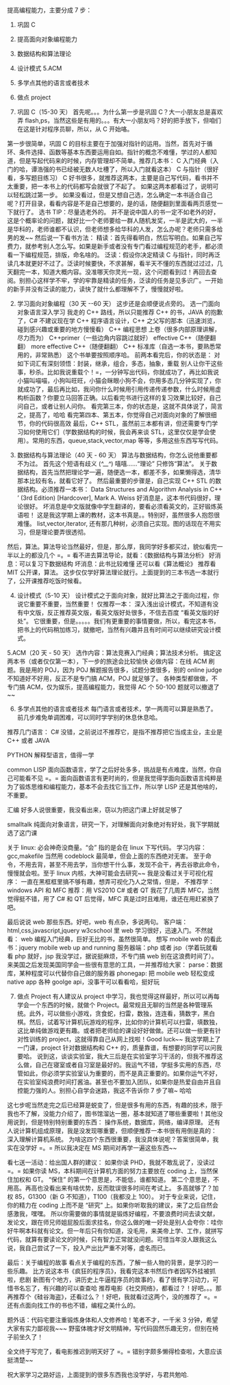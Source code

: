 提高编程能力，主要分成 7 步：
1. 巩固 C
2. 提高面向对象编程能力
3. 数据结构和算法理论 
4. 设计模式
5.ACM
6. 多学点其他的语言或者技术
7. 做点 project


1. 巩固 C（15-30 天）
首先呢。。。为什么第一步是巩固 C？大一小朋友总是喜欢弄 flash,ps，当然这些是有用的。。。有大一小朋友吗？好的把手放下，但咱们在这是针对程序员聊，所以，从 C 开始咯。

第一步很简单，巩固 C 的目标主要在于加强对指针的运用。当然，首先对于循环、条件选择、函数等基本东西要运用自如。指针的概念不难懂，学过的人都知道，但是写起代码来的时候，内存管理却不简单。推荐几本书：
C 入门经典（入门的哈，谭浩强的书已经被无数人吐槽了，所以入门就看这本）
C 与指针（很好看，多写题目练习）
C 好书很多，就推荐这两本，主要是自己写代码，看书并不太重要，把一本书上的代码都写会就很了不起了。
如果这两本都看过了，说明可以轻松跳过第一步。
如果没看过，但是又想自己选，怎么确定一本书适合自己呢？打开目录，看看内容是不是自己想要的，是的话，随便翻到里面看两页感觉一下就行了。
选书 TIP：尽量选老外的。
并不是说中国人的书一定不如老外的好，这是个概率论的问题，就好比一个老师要给一群人随机发奖，一半是武大的，一半是华科的，老师谁都不认识，但老师想多给华科的人发，怎么办呢？老师只需多给男的发~~
然后说一下看书方法：
精读：首先得看明白，然后写明白。如果自己写费力，就参考别人怎么写。如果是新手或者没有专门看过编程规范的老手，都必须看一下编程规范，排版，命名啥的。
泛读：假设你决定精读 C 与指针，同时再泛读几本就更好不过了。泛读时候要快，不求甚解，看半天不懂的东西就过过过，几天翻完一本，知道大概内容。没准哪天你灵光一现，这个问题看到过！再回去查阅。别担心这样学不牢，学的牢靠是精读的任务，泛读的任务是见多识广。一开始的新手并没有泛读的能力，读快了就什么都理解不了，慢慢就好啦。

2. 学习面向对象编程（30 天 --60 天）
这步还是会顺便说点旁的。
选一门面向对象语言深入学习
我走的 C++ 路线，所以只能推荐 C++ 的书，JAVA 的抱歉了，C# 不建议现在学
C++ 程序语言设计，C++ 之父写的那本（迅速浏览，碰到感兴趣或重要的地方慢慢看）
C++ 编程思想 上卷（很多内部原理讲解，尽力而为）
C++primer（一些边角内容跳过就好）
effective C++（随便翻翻）
more effective C++（随便翻翻）
C++ 标准库（自选一本书，要熟悉常用的，非常熟悉）
这个书单要按照顺序哈。
前两本看完后，你的状态是：
对如下词汇有深刻领悟：封装，继承，组合，多态，抽象，重载
别人让你干这些事，秒杀。比如我说重载个！=，一分钟写出代码，你就成功了，再比如我说小猫叫喵喵，小狗叫旺旺，小猫会眯眼小狗不会，你用多态几分钟实现了，你就成功了，最后再比如，我问你什么时候用引用传递传递参数，什么时候用虚构析函数？你要立马回答正确。以后看完书进行这样的复习效果比较好，自己问自己，或者让别人问你。
看完第三本，你的状态是，这就不具体说了，简言之，提高了，哈哈
看完第四本、第五本，你觉得自己对面向对象的了解很细节，你的代码很高效
最后，C++ STL，虽然前三本都有讲，但还需要专门学习如何使用它们（学数据结构的时候，我会再来谈 STL，这里仅仅是学会使用）。常用的东西，queue,stack,vector,map 等等，多用这些东西写写代码。

3. 数据结构与算法理论（40 天 - 60 天）
算法与数据结构，你怎么说他重要都不为过。
首先这个短语有歧义 (*^__^*) 嘻嘻……“理论” 只修饰“算法”。
关于数据结构，首先当然把理论学一遍，随便选一本，都差不多，如果懒得选，清华那本比较有名，就看它好了。
然后最重要的步骤是，自己实现 C++ STL 的数据结构。必须推荐一本书：
Data Structures and Algorithm Analysis in C++ ’ (3rd Edition) [Hardcover], Mark A. Weiss 
好消息是，这本书代码很好，理论很好。
坏消息是中文版就像中学生翻译的，要看必须看英文的，正好锻炼英语啦！
这是我这学期上课的教材，这本书真是。。特别好，虽然很多人抱怨很难懂。
list,vector,iterator, 还有那几种树，必须自己实现。图的话现在不用实习，但是理论要弄很透彻。

然后，算法。算法导论当然最好，但是，那么厚，我同学好多都买过，貌似看完一半以上的都没几个 =。= 
看不进去算法导论，就看：《数据结构与算法分析》
好消息：可以复习下数据结构
坏消息：此书比较难懂
还可以看《算法概论》
推荐看 MIT 公开课，算法。
这步仅仅学好算法理论就行。上面提到的三本书选一本就行了，公开课推荐吃饭时候看。

4. 设计模式（5-10 天）
设计模式之于面向对象，就好比算法之于面向过程，你说它重要不重要，当然重要！
仅推荐一本：
深入浅出设计模式，不知道有没有中文版，反正推荐英文版，看英文版好处很多，不信去百度 “看英文版的好处”。
它很重要，但是。。。。。我们有更重要的事情要做，所以，看完这本书，把书上的代码稍加练习，就撤吧，当然有兴趣并且有时间可以继续研究设计模式。

5.ACM（20 天 - 50 天）
选作内容：算法竞赛入门经典；算法技术分析。
搞定这两本书（或者仅仅第一本），下一步的旅途会比较愉快
必做内容：在线 ACM 刷题。我是用的 POJ，因为 POJ 解题报告很多，试题分类很多，别的 online judge 不知道好不好用，反正不是专门搞 ACM，POJ 就足够了。
各种类型都做做，不专门搞 ACM，仅为娱乐，提高编程能力，我觉得 AC 个 50-100 题就可以撤退了~~

6. 多学点其他的语言或者技术
每门语言或者技术，学一两周可以算是熟悉了。
前几步难免单调困难，可以同时学学别的休息休息哈。

推荐几门语言：
C#
没错，之前说过不推荐它，是指不推荐把它当成主业，主业是 C++ 或者 JAVA

PYTHON
解释型语言，值得一学

common LISP
面向函数语言，学了之后好处多多，挑战是有点难度，当然，你自己可能看不见 =。=
面向函数语言有更时尚的，但是我觉得学面向函数语言纯粹是为了锻炼思维和编程能力，基本不会去找它当工作，所以学 LISP 还是其他啥的，不重要。

汇编
好多人说很重要，我没看出来，窃以为把这门课上好就足够了

smalltalk
纯面向对象语言，研究一下，对理解面向对象绝对有好处，我下学期就选了这门课

关于 linux:
必会神奇没商量。“会” 指的是会在 linux 下写代码。
学习内容：gcc,makefile
当然用 codeblock 最简单，但会上面的东西绝对无害。
至于命令，不用去背，甚至不用去学，当你想干什么事，发现不会干，再去谷歌此命令，慢慢就会啦。至于 linux 内核，大神可能会去研究~~ 我是没看过关于可视化程序：
一直在黑框框里搞不够有趣，想弄可视化乃人之常情，但是，
不推荐学：windows API 和 MFC
推荐：用 VS2010 C# 或者 QT
我花了几周弄 MFC，当然觉得挺不错，用了 C# 和 QT 后觉得，MFC 真是过时且难用，谁还在用赶紧换了吧。

最后说说 web 那些东西。好吧，web 有点杂，多说两句。
客户端：html,css,javascript,jquery
w3cschool 里 web 学习很好，迅速入门。不然就看： web 编程入门经典，巨好无比的书，虽然很简单。
想写 mobile web 的看此书：jquery mobile web up and running
服务器端：php 或者 jsp（学着玩就看看 php 就好，jsp 我没学过，据说挺麻烦，不专门搞 web 别在这浪费时间了）。
来美国之后发现美国同学会一些很有意思的工具，一并推荐给大家：
parse：数据库，某种程度可以代替你自己做的服务器
phonegap: 把 mobile web 轻松变成 native app
各种 goolge api，没事干可以看看哈，挺好玩

7. 做点 Project
有人建议从 project 中学习，我也觉得这样最好，所以可以再每学会一个东西的时候，就做个 Project。最常规且无聊的当然是各种管理系统。此外，可以做些小游戏，贪食蛇，扫雷，数独，连连看，猜数字，黑白棋。然后，试着写计算机玩游戏的程序，比如你的计算机可以扫雷，填数独，这比单纯做游戏更有趣。或者把老师给的课设好好做做。还可以做一些更有针对性训练的 project，这就得靠自己从网上找啦！Good luck~~ 我这学期上了一门课，project 针对数据结构和 C++ 的，质量靠谱，有想要的同学可以问我要哈。
说到这，谈谈实验室，我大三后是在实验室学习干活的，但我不推荐这么做，自己在寝室或者自习室是最好的。我运气不错，学挺多实用的东西，尽管如此，你必须学实验室认为重要的，而不是真正重要的。如果你运气不好，在实验室纯浪费时间打酱油。甚至也不要加入团队，如果你是热爱自由并且自控能力强的人。别担心自学会迷路，我这不告诉你 7 步了嘛~ 哈哈

这七步呢当然走完之后已经算是蜕变了，但是很多有用的东西，有趣的技术，限于我也不了解，没能力介绍了，图书馆溜达一圈，基本就知道了哪些重要啦！其他没用说到，但是特别特别重要的东西：
操作系统，数据库，网络，编译原理。
还有人说计算机组成原理，我是没发现哪重要，但顺便推荐一本书很有用倒是真的：
深入理解计算机系统。
为啥这四个东西很重要，我没具体说呢？答案很简单，我实在没学好 =。= 所以我决定在 MS 期间对再学一遍这些东西~~

看七送一活动：给出国人群的建议：
如果你读 PHD，我就不敢乱说了，没读过 =。=
如果你读 MS，本科期间在计算机方面的努力主要放在 coding 上，当然保住加权和 GT。
“保住” 的第一个意思是，不能低，谁都知道。
第二个意思是，不用高。再高也没看出来有啥优势，反而耽误很多时间在考试上。
多高就够了？加权 85，G1300（新 G 不知道），T100（我都没上 100）。
对于专业来说，记住，你的精力在 coding 上而不是 “研究” 上。如果你听取我的建议，来了之后自然会感激我，嘿嘿。
所以你需要做的事情就是锻炼好编程，不要浪费时间去读文献，发论文，跟在师兄师姐屁股后面求挂名，你这么做的唯一好处是别人会夸你：哇你好牛啊本科就有论文。但一年后只有你知道，没毛用，来美帝上学、工作，就拼写代码，就算有要读论文的时候，只有智力正常就没问题。可惜当年没人跟我这么说，我自己尝试了一下，投入产出比严重不对等，虚名而已。


最后：关于编程的故事
看点关于编程的东西，了解一些人物的背景，是学习的一些乐趣。
比方说这本书《疯狂的程序员》，我看完这本书然后作者因写外挂被抓啦，悲剧
新图有个地方，讲历史上牛逼程序员的故事的，看了很有学习动力，可惜书名忘了，有兴趣的可以查查哈
推荐电影《社交网络》，都看过？！好吧。。。那再推荐个《硅谷海盗》，还看过么？！好吧，我就看过这两个，没的推荐了 =。=
还有点面向找工作的书也不错，编程之美什么的。

题外话：代码宅要注重锻炼身体和人文修养哈！笔者不才，一千米 3 分钟，希望大家有实力鄙视我~~~ 野蛮体魄才好文明精神，写代码固然乐趣无穷，但别在椅子前坐久了！

全文终于写完了，看电影推迟到明天好了 =。= 错别字颇多懒得检查啦，大意应该挺清楚~~

祝大家学习之路好运，上面提到的很多东西我也没学好，与君共勉哈.